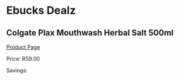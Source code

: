 
# Ebucks Dealz
## Colgate Plax Mouthwash Herbal Salt 500ml
[Product Page](https://www.ebucks.com/web/shop/productSelected.do?prodId=1085599565&catId=908594260)

Price: R59.00

Savings: 


	